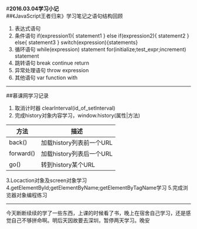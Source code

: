 #**2016.03.04学习小记**
<br/>
##《JavaScript王者归来》学习笔记之语句结构回顾

1. 表达式语句
2. 条件语句
if(expression1){
statement1
}
else if(expression2){
statement2
}
else{
statement3
}
switch(expression){statements}
3. 循环语句
while(expression)
statement
for(initialize;test_expr;increment)
statement
4. 跳转语句
break
continue
return
5. 异常处理语句
throw expression
6. 其他语句
var
function
with
***
##慕课网学习记录
1. 取消计时器 clearInterval(id_of_setInterval)
2. 完成history对象内容学习，window.history(属性|方法)

方法|描述
------|-------
back()|加载history列表前一个URL
forward()|加载history列表后一个URL
go()|转到history某个URL

3.Locaction对象及screen对象学习
4.getElementById;getElementByName;getElementByTagName学习
5.完成浏览器对象编程练习
***
今天断断续续的学了一些东西，上课的时候看了书，晚上在宿舍自己学习，还是感觉自己不够拼命啊。明后天因故要去深圳，暂停两天学习。晚安